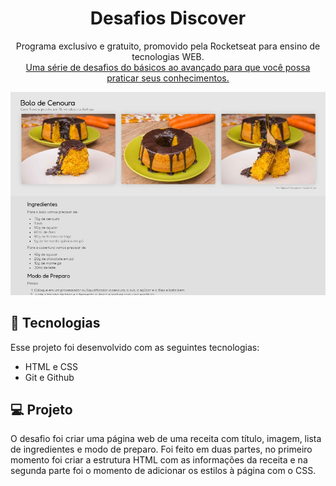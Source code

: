 <h1 align="center"> Desafios Discover </h1>

<p align="center">
Programa exclusivo e gratuito, promovido pela Rocketseat para ensino de tecnologias WEB. <br/>
<a href="https://efficient-sloth-d85.notion.site/b0b109c64d0a4a8eb4de547de18fa04d?v=dd9d2f6b0f6542d69807f41312f4116d">Uma série de desafios do básicos ao avançado para que você possa praticar seus conhecimentos.</a>
</p>

<p align="center">
  <img alt="pagina-recdeita" src="./assets/pagina-web.jpeg">
</p>

## 🚀 Tecnologias

Esse projeto foi desenvolvido com as seguintes tecnologias:

- HTML e CSS
- Git e Github

## 💻 Projeto

O desafio foi criar uma página web de uma receita com título, imagem, lista de ingredientes e modo de preparo.
Foi feito em duas partes, no primeiro momento foi criar a estrutura HTML com as informações da receita e na segunda parte foi o momento de adicionar os estilos à página com o CSS.
